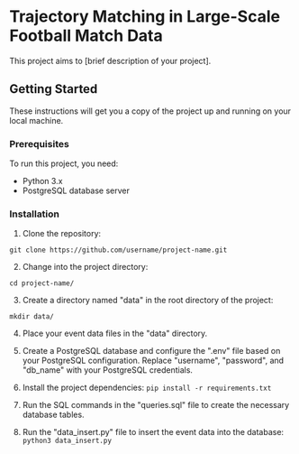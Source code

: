 # Trajectory Matching in Large-Scale Football Match Data

This project aims to [brief description of your project].

## Getting Started

These instructions will get you a copy of the project up and running on your local machine.

### Prerequisites

To run this project, you need:

- Python 3.x
- PostgreSQL database server

### Installation

1. Clone the repository:

```git clone https://github.com/username/project-name.git```

2. Change into the project directory:

```cd project-name/```


3. Create a directory named "data" in the root directory of the project:

```mkdir data/```

4. Place your event data files in the "data" directory.

5. Create a PostgreSQL database and configure the ".env" file based on your PostgreSQL configuration. Replace "username", "password", and "db_name" with your PostgreSQL credentials.
6. Install the project dependencies:
```pip install -r requirements.txt```

7. Run the SQL commands in the "queries.sql" file to create the necessary database tables.
8. Run the "data_insert.py" file to insert the event data into the database:
```python3 data_insert.py```